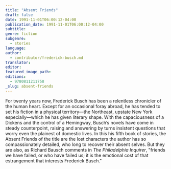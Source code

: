 ```yaml
---
title: "Absent Friends"
draft: false
date: 1991-11-01T06:00:12-04:00
publication_date: 1991-11-01T06:00:12-04:00
subtitle:
genre: fiction
subgenre:
  - stories
language:
author:
  - contributor/frederick-busch.md
translator:
editor:
featured_image_path:
editions:
  - 9780811211758
_slug: absent-friends
---
```


For twenty years now, Frederick Busch has been a relentless chronicler of the human heart. Except for an occasional foray abroad, he has tended to set his fiction in a physical territory––the Northeast, upstate New York especially––which he has given literary shape. With the capaciousness of a Dickens and the control of a Hemingway, Busch’s novels have come in steady counterpoint, raising and answering by turns insistent questions that worry even the plainest of domestic lives. In this his fifth book of stories, the Absent Friends of the title are the lost characters the author has so compassionately detailed, who long to recover their absent selves. But they are also, as Richard Bausch comments in _The Philadelphia Inquirer_, "friends we have failed, or who have failed us; it is the emotional cost of that estrangement that interests Frederick Busch."

